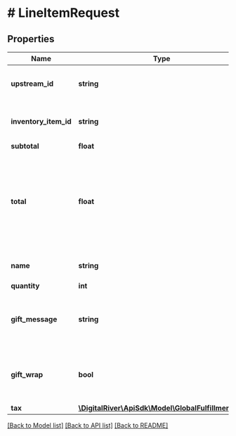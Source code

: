# # LineItemRequest

## Properties

Name | Type | Description | Notes
------------ | ------------- | ------------- | -------------
**upstream_id** | **string** | The upstream line item identifier. | [optional]
**inventory_item_id** | **string** | The inventory item identifier. |
**subtotal** | **float** | . | [optional]
**total** | **float** | The aggregate price of the product inclusive of taxes, discounts, fees, shipping, handling and duties. | [optional]
**name** | **string** | The product name. | [optional]
**quantity** | **int** |  |
**gift_message** | **string** | The gift message on the package of the product. | [optional]
**gift_wrap** | **bool** | Has the value true if the item should be gift wrapped. | [optional]
**tax** | [**\DigitalRiver\ApiSdk\Model\GlobalFulfillmentTax**](GlobalFulfillmentTax.md) |  | [optional]

[[Back to Model list]](../../README.md#models) [[Back to API list]](../../README.md#endpoints) [[Back to README]](../../README.md)
